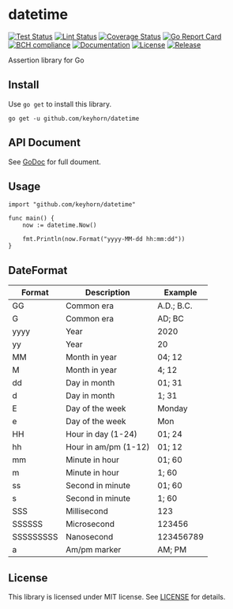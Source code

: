 # datetime

[![Test Status](https://github.com/keyhorn/datetime/workflows/test/badge.svg)](https://github.com/keyhorn/datetime/actions?query=workflow%3Atest)
[![Lint Status](https://github.com/keyhorn/datetime/workflows/lint/badge.svg)](https://github.com/keyhorn/datetime/actions?query=workflow%3Alint)
[![Coverage Status](https://coveralls.io/repos/github/keyhorn/datetime/badge.svg?branch=main)](https://coveralls.io/github/keyhorn/datetime?branch=main)
[![Go Report Card](https://goreportcard.com/badge/github.com/keyhorn/datetime)](https://goreportcard.com/report/github.com/keyhorn/datetime)
[![BCH compliance](https://bettercodehub.com/edge/badge/keyhorn/datetime?branch=main)](https://bettercodehub.com/)
[![Documentation](https://godoc.org/github.com/keyhorn/datetime?status.svg)](http://godoc.org/github.com/keyhorn/datetime)
[![License](https://img.shields.io/github/license/keyhorn/datetime.svg?maxAge=2592000)](https://github.com/keyhorn/datetime/LICENSE)
[![Release](https://img.shields.io/github/release/keyhorn/datetime.svg?label=Release)](https://github.com/keyhorn/datetime/releases)

Assertion library for Go

## Install

Use `go get` to install this library.

```shell
go get -u github.com/keyhorn/datetime
```

## API Document

See [GoDoc](https://godoc.org/github.com/keyhorn/datetime) for full doument.

## Usage

```golang
import "github.com/keyhorn/datetime"

func main() {
    now := datetime.Now()

    fmt.Println(now.Format("yyyy-MM-dd hh:mm:dd"))
}

```

## DateFormat

| Format    | Description                  | Example   |
|-----------|------------------------------|-----------|
| GG        | Common era                   | A.D.; B.C.|
| G         | Common era                   | AD; BC    |
| yyyy      | Year                         | 2020      |
| yy        | Year                         | 20        |
| MM        | Month in year                | 04; 12    |
| M         | Month in year                | 4; 12     |
| dd        | Day in month                 | 01; 31    |
| d         | Day in month                 | 1; 31     |
| E         | Day of the week              | Monday    |
| e         | Day of the week              | Mon       |
| HH        | Hour in day (1-24)           | 01; 24    |
| hh        | Hour in am/pm (1-12)         | 01; 12    |
| mm        | Minute in hour               | 01; 60    |
| m         | Minute in hour               | 1; 60     |
| ss        | Second in minute             | 01; 60    |
| s         | Second in minute             | 1; 60     |
| SSS       | Millisecond                  | 123       |
| SSSSSS    | Microsecond                  | 123456    |
| SSSSSSSSS | Nanosecond                   | 123456789 |
| a         | Am/pm marker                 | AM; PM    |

## License

This library is licensed under MIT license. See [LICENSE](https://github.com/keyhorn/datetime/LICENSE) for details.